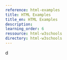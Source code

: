 ```yaml
---
reference: html-examples
title: HTML Examples
title_en: HTML Examples
description:
learning_order: 6
ressource: html-w3schools
directory: html-w3schools
---
```

 d